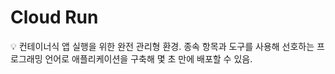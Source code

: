 # Cloud Run

<aside>
💡 컨테이너식 앱 실행을 위한 완전 관리형 환경.
종속 항목과 도구를 사용해 선호하는 프로그래밍 언어로 애플리케이션을 구축해 몇 초 만에 배포할 수 있음.

</aside>